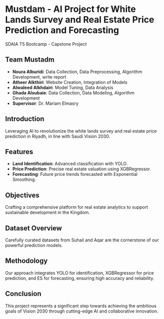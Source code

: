 # Mustdam - AI Project for White Lands Survey and Real Estate Price Prediction and Forecasting
SDAIA T5 Bootcamp - Capstone Project

## Team Mustadm
- **Noura Alburidi**: Data Collection, Data Preprocessing, Algorithm Development, write report
- **Atheer Alkthiri**: Website Creation, Integration of Models 
- **Alwaleed Alkhdairi**: Model Tuning, Data Analysis
- **Ghada Alsubaie**: Data Collection, Data Modeling, Algorithm Development
- **Supervisor**: Dr. Mariam Elmasry

## Introduction
Leveraging AI to revolutionize the white lands survey and real estate price prediction in Riyadh, in line with Saudi Vision 2030.

## Features
- **Land Identification**: Advanced classification with YOLO.
- **Price Prediction**: Precise real estate valuation using XGBRegressor.
- **Forecasting**: Future price trends forecasted with Exponential Smoothing.

## Objectives
Crafting a comprehensive platform for real estate analytics to support sustainable development in the Kingdom.

## Dataset Overview
Carefully curated datasets from Suhail and Aqar are the cornerstone of our powerful prediction models.

## Methodology
Our approach integrates YOLO for identification, XGBRegressor for price prediction, and ES for forecasting, ensuring high accuracy and reliability.

## Conclusion
This project represents a significant step towards achieving the ambitious goals of Vision 2030 through cutting-edge AI and collaborative innovation.
